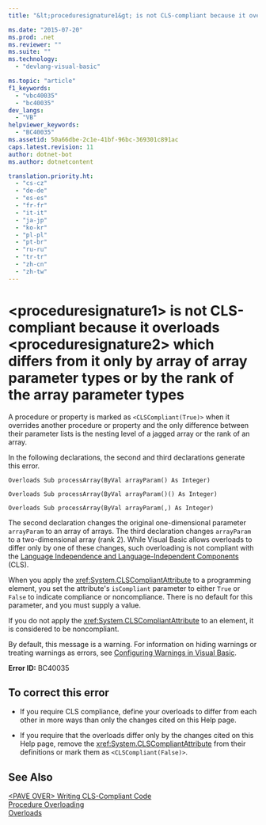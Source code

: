 ```yaml
---
title: "&lt;proceduresignature1&gt; is not CLS-compliant because it overloads &lt;proceduresignature2&gt; which differs from it only by array of array parameter types or by the rank of the array parameter types | Microsoft Docs"

ms.date: "2015-07-20"
ms.prod: .net
ms.reviewer: ""
ms.suite: ""
ms.technology: 
  - "devlang-visual-basic"

ms.topic: "article"
f1_keywords: 
  - "vbc40035"
  - "bc40035"
dev_langs: 
  - "VB"
helpviewer_keywords: 
  - "BC40035"
ms.assetid: 50a66dbe-2c1e-41bf-96bc-369301c891ac
caps.latest.revision: 11
author: dotnet-bot
ms.author: dotnetcontent

translation.priority.ht: 
  - "cs-cz"
  - "de-de"
  - "es-es"
  - "fr-fr"
  - "it-it"
  - "ja-jp"
  - "ko-kr"
  - "pl-pl"
  - "pt-br"
  - "ru-ru"
  - "tr-tr"
  - "zh-cn"
  - "zh-tw"
---
```

# &lt;proceduresignature1&gt; is not CLS-compliant because it overloads &lt;proceduresignature2&gt; which differs from it only by array of array parameter types or by the rank of the array parameter types
A procedure or property is marked as `<CLSCompliant(True)>` when it overrides another procedure or property and the only difference between their parameter lists is the nesting level of a jagged array or the rank of an array.  
  
 In the following declarations, the second and third declarations generate this error.  
  
 `Overloads Sub processArray(ByVal arrayParam() As Integer)`  
  
 `Overloads Sub processArray(ByVal arrayParam()() As Integer)`  
  
 `Overloads Sub processArray(ByVal arrayParam(,) As Integer)`  
  
 The second declaration changes the original one-dimensional parameter `arrayParam` to an array of arrays. The third declaration changes `arrayParam` to a two-dimensional array (rank 2). While Visual Basic allows overloads to differ only by one of these changes, such overloading is not compliant with the [Language Independence and Language-Independent Components](https://msdn.microsoft.com/library/12a7a7h3) (CLS).  
  
 When you apply the <xref:System.CLSCompliantAttribute> to a programming element, you set the attribute's `isCompliant` parameter to either `True` or `False` to indicate compliance or noncompliance. There is no default for this parameter, and you must supply a value.  
  
 If you do not apply the <xref:System.CLSCompliantAttribute> to an element, it is considered to be noncompliant.  
  
 By default, this message is a warning. For information on hiding warnings or treating warnings as errors, see [Configuring Warnings in Visual Basic](https://docs.microsoft.com/visualstudio/ide/configuring-warnings-in-visual-basic).  
  
 **Error ID:** BC40035  
  
## To correct this error  
  
-   If you require CLS compliance, define your overloads to differ from each other in more ways than only the changes cited on this Help page.  
  
-   If you require that the overloads differ only by the changes cited on this Help page, remove the <xref:System.CLSCompliantAttribute> from their definitions or mark them as `<CLSCompliant(False)>`.  
  
## See Also  
 [\<PAVE OVER> Writing CLS-Compliant Code](http://msdn.microsoft.com/en-us/4c705105-69a2-4e5e-b24e-0633bc32c7f3)   
 [Procedure Overloading](../../../visual-basic/programming-guide/language-features/procedures/procedure-overloading.md)   
 [Overloads](../../../visual-basic/language-reference/modifiers/overloads.md)